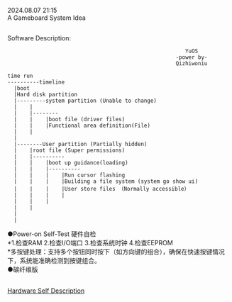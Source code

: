 2024.08.07 21:15 </br>
A Gameboard System Idea </br>
##
Software Description:</br>

                                                            YuOS
                                                         -power by- 
                                                         Qizhiwoniu

    time run
    ----------timeline
      |boot
      |Hard disk partition
      |---------system partition (Unable to change)
      |    |
      |    |--------
      |    |    |boot file (driver files)
      |    |    |Functional area definition(File)
      |    |    
      |
      |--------User partition (Partially hidden)
      |    |root file (Super permissions)
      |    |----------
      |    |    |boot up guidance(loading)
      |    |    |----------
      |    |    |    |Run cursor flashing 
      |    |    |    |Building a file system (system go show ui)
      |    |    |    |User store files （Normally accessible）
      |    |    |    |
      |    |    |    
      |    |
      |
      |

●Power-on Self-Test 硬件自检 </br>
*1.检查RAM 2.检查I/O端口 3.检查系统时钟 4.检查EEPROM </br>
*多按键处理：支持多个按钮同时按下（如方向键的组合），确保在快速按键情况下，系统能准确检测到按键组合。</br>
●碳纤维版</br>
##
[Hardware Self Description](https://github.com/qizhiwoniu/GamePad/blob/idea/Hardware%20Readme.md)
